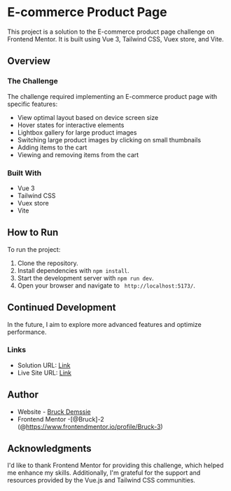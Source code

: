 # E-commerce Product Page

This project is a solution to the E-commerce product page challenge on Frontend Mentor. It is built using Vue 3, Tailwind CSS, Vuex store, and Vite.

## Overview

### The Challenge

The challenge required implementing an E-commerce product page with specific features:
- View optimal layout based on device screen size
- Hover states for interactive elements
- Lightbox gallery for large product images
- Switching large product images by clicking on small thumbnails
- Adding items to the cart
- Viewing and removing items from the cart

### Built With
- Vue 3
- Tailwind CSS
- Vuex store
- Vite

## How to Run

To run the project:
1. Clone the repository.
2. Install dependencies with `npm install`.
3. Start the development server with `npm run dev`.
4. Open your browser and navigate to ` http://localhost:5173/`.

## Continued Development
In the future, I aim to explore more advanced features and optimize performance.

### Links
- Solution URL: [Link](https://github.com/Bruck-3/ecommerce-product-page)
- Live Site URL: [Link](https://ecommerce-product-page-bruck.vercel.app/)

## Author
- Website - [Bruck Demssie](https://bruck-portfolio.vercel.app/)
- Frontend Mentor -[@Bruck]-2 (@https://www.frontendmentor.io/profile/Bruck-3)

## Acknowledgments
I'd like to thank Frontend Mentor for providing this challenge, which helped me enhance my skills. Additionally, I'm grateful for the support and resources provided by the Vue.js and Tailwind CSS communities.
